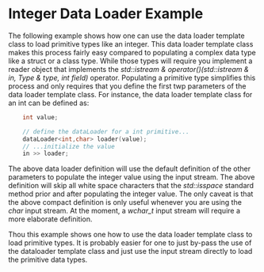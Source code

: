 # Integer Data Loader Example

The following example shows how one can use the data loader template
class to load primitive types like an integer.  This data loader
template class makes this process fairly easy compared to populating
a complex data type like a struct or a class type.  While those types
will require you implement a reader object that implements the
_std::istream & operator()(std::istream & in, Type & type, int field)_
operator.  Populating a primitive type simplifies this process and
only requires that you define the first twp parameters of the data loader
template class.  For instance, the data loader template class for an
int can be defined as:

```cpp
    int value;

    // define the dataLoader for a int primitive...
    dataLoader<int,char> loader(value);
    // ...initialize the value
    in >> loader;
```

The above data loader definition will use the default definition of
the other parameters to populate the integer value using the input
stream.  The above definition will skip all white space characters
that the _std::isspace_ standard method prior and after populating
the integer value.  The only caveat is that the above compact
definition is only useful whenever you are using the _char_ input
stream.  At the moment, a _wchar\_t_ input stream will require a more
elaborate definition.

Thou this example shows one how to use the data loader template class
to load primitive types.  It is probably easier for one to just by-pass
the use of the dataloader template class and just use the input stream
directly to load the primitive data types.
